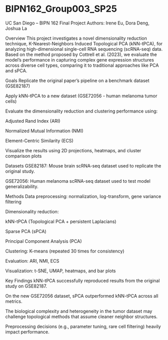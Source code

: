 # BIPN162_Group003_SP25
UC San Diego – BIPN 162 Final Project
Authors: Irene Eu, Dora Deng, Joshua La

Overview
This project investigates a novel dimensionality reduction technique, K-Nearest-Neighbors Induced Topological PCA (kNN-tPCA), for analyzing high-dimensional single-cell RNA sequencing (scRNA-seq) data. Based on the method proposed by Cottrell et al. (2023), we evaluate the model’s performance in capturing complex gene expression structures across diverse cell types, comparing it to traditional approaches like PCA and sPCA.

Goals
Replicate the original paper’s pipeline on a benchmark dataset (GSE82187)

Apply kNN-tPCA to a new dataset (GSE72056 - human melanoma tumor cells)

Evaluate the dimensionality reduction and clustering performance using:

Adjusted Rand Index (ARI)

Normalized Mutual Information (NMI)

Element-Centric Similarity (ECS)

Visualize the results using 2D projections, heatmaps, and cluster comparison plots

Datasets
GSE82187: Mouse brain scRNA-seq dataset used to replicate the original study.

GSE72056: Human melanoma scRNA-seq dataset used to test model generalizability.

Methods
Data preprocessing: normalization, log-transform, gene variance filtering

Dimensionality reduction:

kNN-tPCA (Topological PCA + persistent Laplacians)

Sparse PCA (sPCA)

Principal Component Analysis (PCA)

Clustering: K-means (repeated 30 times for consistency)

Evaluation: ARI, NMI, ECS

Visualization: t-SNE, UMAP, heatmaps, and bar plots

Key Findings
kNN-tPCA successfully reproduced results from the original study on GSE82187.

On the new GSE72056 dataset, sPCA outperformed kNN-tPCA across all metrics.

The biological complexity and heterogeneity in the tumor dataset may challenge topological methods that assume cleaner neighbor structures.

Preprocessing decisions (e.g., parameter tuning, rare cell filtering) heavily impact performance.
